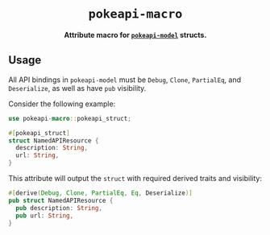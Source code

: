 <div align="center">
  <h1><code>pokeapi-macro</code></h1>

  <p>
    <strong>Attribute macro for <a href="../pokeapi-model"><code>pokeapi-model</code></a> structs.</strong>
  </p>
</div>

## Usage

All API bindings in `pokeapi-model` must be `Debug`, `Clone`, `PartialEq`, and `Deserialize`, as well as have `pub` visibility.

Consider the following example:

```rs
use pokeapi-macro::pokeapi_struct;

#[pokeapi_struct]
struct NamedAPIResource {
  description: String,
  url: String,
}
```

This attribute will output the `struct` with required derived traits and visibility:

```rs
#[derive(Debug, Clone, PartialEq, Eq, Deserialize)]
pub struct NamedAPIResource {
  pub description: String,
  pub url: String,
}
```
